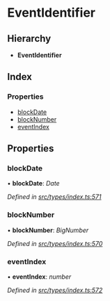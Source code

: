 # EventIdentifier

## Hierarchy

* **EventIdentifier**

## Index

### Properties

* [blockDate](eventidentifier.md#blockdate)
* [blockNumber](eventidentifier.md#blocknumber)
* [eventIndex](eventidentifier.md#eventindex)

## Properties

### blockDate

• **blockDate**: _Date_

_Defined in_ [_src/types/index.ts:571_](https://github.com/PolymathNetwork/polymesh-sdk/blob/56921667/src/types/index.ts#L571)

### blockNumber

• **blockNumber**: _BigNumber_

_Defined in_ [_src/types/index.ts:570_](https://github.com/PolymathNetwork/polymesh-sdk/blob/56921667/src/types/index.ts#L570)

### eventIndex

• **eventIndex**: _number_

_Defined in_ [_src/types/index.ts:572_](https://github.com/PolymathNetwork/polymesh-sdk/blob/56921667/src/types/index.ts#L572)

